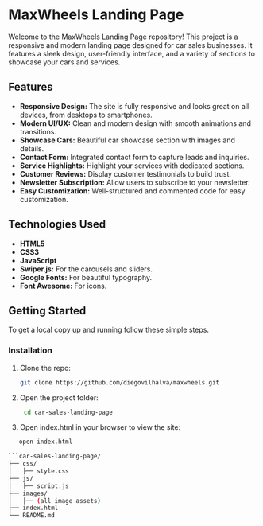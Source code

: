 # MaxWheels Landing Page

Welcome to the MaxWheels Landing Page repository! This project is a responsive and modern landing page designed for car sales businesses. It features a sleek design, user-friendly interface, and a variety of sections to showcase your cars and services.

## Features

- **Responsive Design:** The site is fully responsive and looks great on all devices, from desktops to smartphones.
- **Modern UI/UX:** Clean and modern design with smooth animations and transitions.
- **Showcase Cars:** Beautiful car showcase section with images and details.
- **Contact Form:** Integrated contact form to capture leads and inquiries.
- **Service Highlights:** Highlight your services with dedicated sections.
- **Customer Reviews:** Display customer testimonials to build trust.
- **Newsletter Subscription:** Allow users to subscribe to your newsletter.
- **Easy Customization:** Well-structured and commented code for easy customization.

## Technologies Used

- **HTML5**
- **CSS3**
- **JavaScript**
- **Swiper.js:** For the carousels and sliders.
- **Google Fonts:** For beautiful typography.
- **Font Awesome:** For icons.

## Getting Started

To get a local copy up and running follow these simple steps.


### Installation

1. Clone the repo:
   ```sh
   git clone https://github.com/diegovilhalva/maxwheels.git

2. Open the project folder:
   ```sh
    cd car-sales-landing-page

3. Open index.html in your browser to view the site:
 ```sh 
    open index.html

```car-sales-landing-page/
├── css/
│   ├── style.css
├── js/
│   ├── script.js
├── images/
│   ├── (all image assets)
├── index.html
└── README.md

